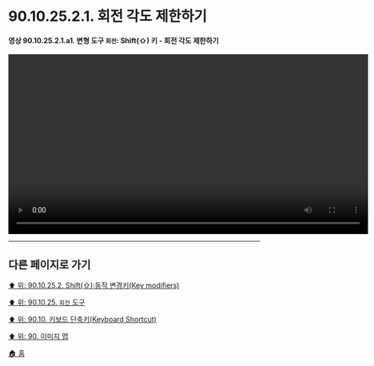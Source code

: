 # 90.10.25.2.1. 회전 각도 제한하기

<a id="90-10-25-02-01-a1"></a>

#### 영상 90.10.25.2.1.a1. 변형 도구 `회전`: Shift(⇧) 키 - 회전 각도 제한하기
<video controls="controls" width="720" src="https://github.com/wonder13662/gimp/assets/15767104/f74f3662-3591-4ecf-af54-3e354f45e464"></video>

***

## 다른 페이지로 가기

[⬆️ 위: 90.10.25.2. Shift(⇧):동작 변경키(Key modifiers)](./90-10-25-02-00-key_modifier-ctrl.md)

[⬆️ 위: 90.10.25. `회전` 도구](./90-10-25-00-rotate.md)

[⬆️ 위: 90.10. 키보드 단축키(Keyboard Shortcut)](./90-10-00-keyboard_shortcut.md)

[⬆️ 위: 90. 이미지 맵](./90-00-image-map.md)

[🏠 홈](./00-home.md)